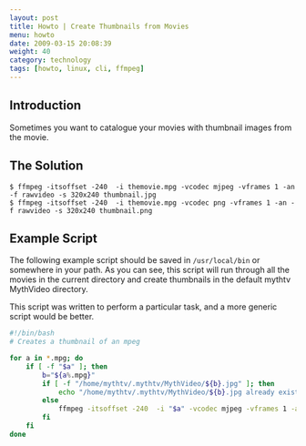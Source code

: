 ```yaml
---
layout: post
title: Howto | Create Thumbnails from Movies
menu: howto
date: 2009-03-15 20:08:39
weight: 40
category: technology
tags: [howto, linux, cli, ffmpeg]
---
```


## Introduction

Sometimes you want to catalogue your movies with thumbnail images from the movie.

## The Solution

    $ ffmpeg -itsoffset -240  -i themovie.mpg -vcodec mjpeg -vframes 1 -an -f rawvideo -s 320x240 thumbnail.jpg
    $ ffmpeg -itsoffset -240  -i themovie.mpg -vcodec png -vframes 1 -an -f rawvideo -s 320x240 thumbnail.png

<!--more-->

## Example Script

The following example script should be saved in `/usr/local/bin` or somewhere in your path.  As you can see, this script will run through all the movies in the current directory and create thumbnails in the default mythtv MythVideo directory.

This script was written to perform a particular task, and a more generic script would be better.

```bash
#!/bin/bash
# Creates a thumbnail of an mpeg

for a in *.mpg; do
    if [ -f "$a" ]; then
        b="${a%.mpg}"
        if [ -f "/home/mythtv/.mythtv/MythVideo/${b}.jpg" ]; then
            echo "/home/mythtv/.mythtv/MythVideo/${b}.jpg already exists"
        else
            ffmpeg -itsoffset -240  -i "$a" -vcodec mjpeg -vframes 1 -an -f rawvideo -s 320x240 "/home/mythtv/.mythtv/MythVideo/${b}.jpg"
        fi
    fi
done
```
